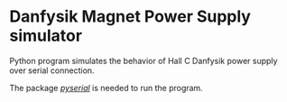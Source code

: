 # Danfysik Magnet Power Supply simulator

Python program simulates the behavior of Hall C Danfysik power supply over serial connection.

The package <i>[pyserial](https://pypi.org/project/pyserial/ "pyserial download page")</i> is needed to run the program.
